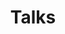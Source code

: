 ---
title: Talks
description: I talk a lot. Here's where you can check out where I've been speaking, and where I plan on going next! If you're in the neighborhood, why not drop by?
dated: 2017-10-29T17:50:03+02:00
image: "https://adnanrahic.com/img/talks-bg.jpg"
type: talks
layout: list
---